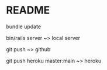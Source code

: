 # README



bundle update

bin/rails server ~> local server

git push ~> github

git push heroku master:main ~> heroku